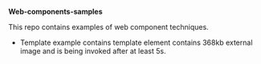 **Web-components-samples**

This repo contains examples of web component techniques.

- Template example contains template element contains 368kb external image and is being invoked after at least 5s.